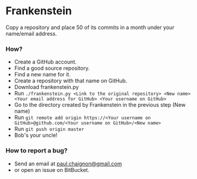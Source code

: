 Frankenstein
===

Copy a repository and place 50 of its commits in a month under your name/email address.


### How? ###

* Create a GitHub account.
* Find a good source repository.
* Find a new name for it.
* Create a repository with that name on GitHub.
* Download frankenstein.py
* Run `./frankenstein.py <Link to the original repository> <New name> <Your email address for GitHub> <Your username on GitHub>`
* Go to the directory created by Frankenstein in the previous step (New name)
* Run `git remote add origin https://<Your username on GitHub>@github.com/<Your username on GitHub>/<New name>`
* Run `git push origin master`
* Bob's your uncle!


### How to report a bug? ###

* Send an email at paul.chaignon@gmail.com
* or open an issue on BitBucket.